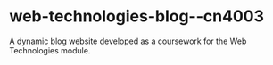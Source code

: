 # web-technologies-blog--cn4003
A dynamic blog website developed as a coursework for the Web Technologies module.
